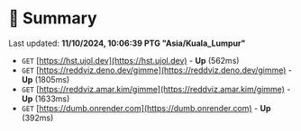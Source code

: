 # 📖 Summary
Last updated: **11/10/2024, 10:06:39 PTG "Asia/Kuala_Lumpur"**

- `GET` [https://hst.ujol.dev](https://hst.ujol.dev) - **Up** (562ms)
- `GET` [https://reddviz.deno.dev/gimme](https://reddviz.deno.dev/gimme) - **Up** (1805ms)
- `GET` [https://reddviz.amar.kim/gimme](https://reddviz.amar.kim/gimme) - **Up** (1633ms)
- `GET` [https://dumb.onrender.com](https://dumb.onrender.com) - **Up** (392ms)

